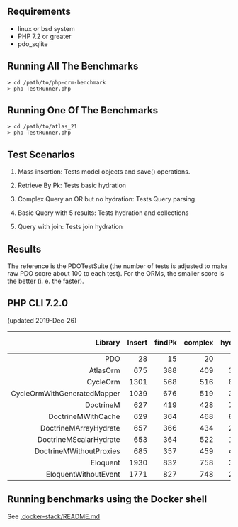 Requirements
------------

* linux or bsd system
* PHP 7.2 or greater
* pdo_sqlite

Running All The Benchmarks
--------------------------

    > cd /path/to/php-orm-benchmark
    > php TestRunner.php

Running One Of The Benchmarks
-----------------------------

    > cd /path/to/atlas_21
    > php TestRunner.php

Test Scenarios
--------------

1. Mass insertion: Tests model objects and save() operations.

2. Retrieve By Pk: Tests basic hydration

3. Complex Query an OR but no hydration: Tests Query parsing

4. Basic Query with 5 results: Tests hydration and collections

5. Query with join: Tests join hydration


Results
-------

The reference is the PDOTestSuite (the number of tests is adjusted to make raw
PDO score about 100 to each test). For the ORMs, the smaller score is the
better (i. e. the faster).

## PHP CLI 7.2.0

(updated 2019-Dec-26)

| Library                          | Insert | findPk | complex| hydrate|  with  | memory usage |  time  |
| --------------------------------:| ------:| ------:| ------:| ------:| ------:| ------------:| ------:|
|                              PDO |     28 |     15 |     20 |    175 |     77 |    1,664,384 |   0.32 |
|                         AtlasOrm |    675 |    388 |    409 |   3802 |    817 |    7,957,416 |   6.10 |
|                         CycleOrm |   1301 |    568 |    516 |   8064 |   1212 |   10,041,880 |  11.70 |
|      CycleOrmWithGeneratedMapper |   1039 |    676 |    519 |   3797 |   1106 |   12,138,728 |   7.18 |
|                        DoctrineM |    627 |    419 |    428 |   7320 |    727 |   12,582,912 |   9.63 |
|               DoctrineMWithCache |    629 |    364 |    468 |   6903 |    773 |   12,582,912 |   9.26 |
|            DoctrineMArrayHydrate |    657 |    366 |    434 |   2619 |    528 |   12,582,912 |   4.72 |
|           DoctrineMScalarHydrate |    653 |    364 |    522 |   1949 |    446 |   12,582,912 |   4.05 |
|          DoctrineMWithoutProxies |    685 |    357 |    459 |   4333 |    756 |   12,582,912 |   6.72 |
|                         Eloquent |   1930 |    832 |    758 |   3621 |   1788 |    8,388,608 |   8.97 |
|             EloquentWithoutEvent |   1771 |    827 |    748 |   2486 |   1751 |    8,388,608 |   7.62 |




Running benchmarks using the Docker shell
-----------------------------------------

See [.docker-stack/README.md](./.docker-stack/README.md)
